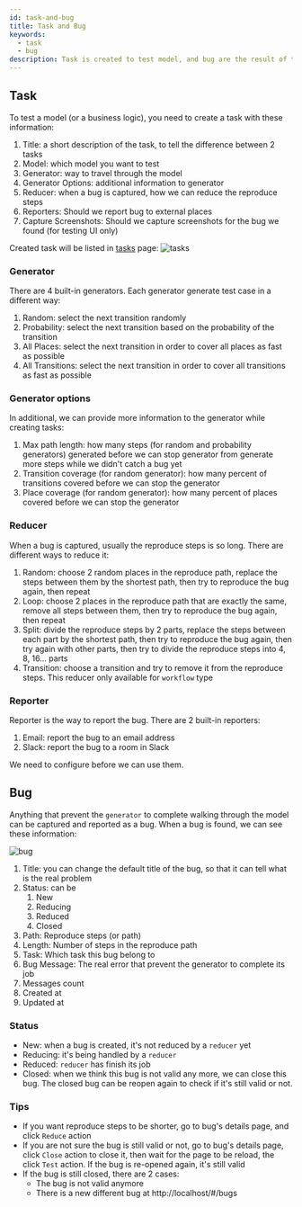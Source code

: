```yaml
---
id: task-and-bug
title: Task and Bug
keywords:
  - task
  - bug
description: Task is created to test model, and bug are the result of that action
---
```


## Task

To test a model (or a business logic), you need to create a task with these information:

1. Title: a short description of the task, to tell the difference between 2 tasks
2. Model: which model you want to test
3. Generator: way to travel through the model
4. Generator Options: additional information to generator
5. Reducer: when a bug is captured, how we can reduce the reproduce steps
6. Reporters: Should we report bug to external places
7. Capture Screenshots: Should we capture screenshots for the bug we found (for testing UI only)

Created task will be listed in [tasks](http://localhost/#/tasks) page:
![tasks](/img/docs/getting-started/tasks.png)

### Generator

There are 4 built-in generators. Each generator generate test case in a different way:

1. Random: select the next transition randomly
2. Probability: select the next transition based on the probability of the transition
3. All Places: select the next transition in order to cover all places as fast as possible
4. All Transitions: select the next transition in order to cover all transitions as fast as possible

### Generator options

In additional, we can provide more information to the generator while creating tasks:

1. Max path length: how many steps (for random and probability generators) generated before we can stop generator from generate more steps while we didn't catch a bug yet
2. Transition coverage (for random generator): how many percent of transitions covered before we can stop the generator
3. Place coverage (for random generator): how many percent of places covered before we can stop the generator

### Reducer

When a bug is captured, usually the reproduce steps is so long. There are different ways to reduce it:

1. Random: choose 2 random places in the reproduce path, replace the steps between them by the shortest path, then try to reproduce the bug again, then repeat
2. Loop: choose 2 places in the reproduce path that are exactly the same, remove all steps between them, then try to reproduce the bug again, then repeat
3. Split: divide the reproduce steps by 2 parts, replace the steps between each part by the shortest path, then try to reproduce the bug again, then try again with other parts, then try to divide the reproduce steps into 4, 8, 16... parts
4. Transition: choose a transition and try to remove it from the reproduce steps. This reducer only available for `workflow` type

### Reporter

Reporter is the way to report the bug. There are 2 built-in reporters:

1. Email: report the bug to an email address
2. Slack: report the bug to a room in Slack

We need to configure before we can use them.

## Bug

Anything that prevent the `generator` to complete walking through the model can be captured and reported as a bug. When a bug is found, we can see these information:

![bug](/img/docs/getting-started/bugs.png)

1. Title: you can change the default title of the bug, so that it can tell what is the real problem
2. Status: can be
    1. New
    2. Reducing
    3. Reduced
    4. Closed
3. Path: Reproduce steps (or path)
4. Length: Number of steps in the reproduce path
5. Task: Which task this bug belong to
6. Bug Message: The real error that prevent the generator to complete its job
7. Messages count
8. Created at
9. Updated at

### Status

- New: when a bug is created, it's not reduced by a `reducer` yet
- Reducing: it's being handled by a `reducer`
- Reduced: `reducer` has finish its job
- Closed: when we think this bug is not valid any more, we can close this bug. The closed bug can be reopen again to check if it's still valid or not.

### Tips

- If you want reproduce steps to be shorter, go to bug's details page, and click `Reduce` action
- If you are not sure the bug is still valid or not, go to bug's details page, click `Close` action to close it, then wait for the page to be reload, the click `Test` action. If the bug is re-opened again, it's still valid
- If the bug is still closed, there are 2 cases:
  - The bug is not valid anymore
  - There is a new different bug at http://localhost/#/bugs
